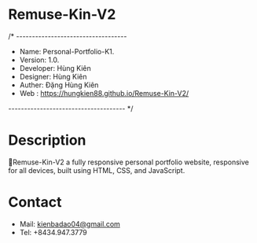 # Remuse-Kin-V2
/* -----------------------------------

- Name: Personal-Portfolio-K1.
- Version: 1.0.
- Developer: Hùng Kiên
- Designer: Hùng Kiên
- Auther: Đặng Hùng Kiên
- Web : https://hungkien88.github.io/Remuse-Kin-V2/

------------------------------------- */

# Description

🎯Remuse-Kin-V2 a fully responsive personal portfolio website, responsive for all devices, built using HTML, CSS, and JavaScript.


# Contact

- Mail: kienbadao04@gmail.com 
- Tel: +8434.947.3779
